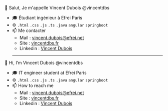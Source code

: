 👋 Salut, Je m'appelle Vincent Dubois @vincentdbs

- 🎓 Étudiant ingénieur à Efrei Paris
- ⚙️ `.html` `.css` `.js` `.ts` `.java` `angular` `springboot`
- 📫 Me contacter
  - Mail : vincent.dubois@efrei.net
  - Site : [vincentdbs.fr](http://www.vincentdbs.fr)
  - Linkedin : [Vincent Dubois](https://www.linkedin.com/in/vincent-dbs/)
  ___
👋 Hi, I’m Vincent Dubois @vincentdbs

- 🎓 IT engineer student at Efrei Paris
- ⚙️ `.html` `.css` `.js` `.ts` `.java` `angular` `springboot`
- 📫 How to reach me
  - Mail : vincent.dubois@efrei.net
  - Site : [vincentdbs.fr](http://www.vincentdbs.fr)
  - Linkedin : [Vincent Dubois](https://www.linkedin.com/in/vincent-dbs/)
  
